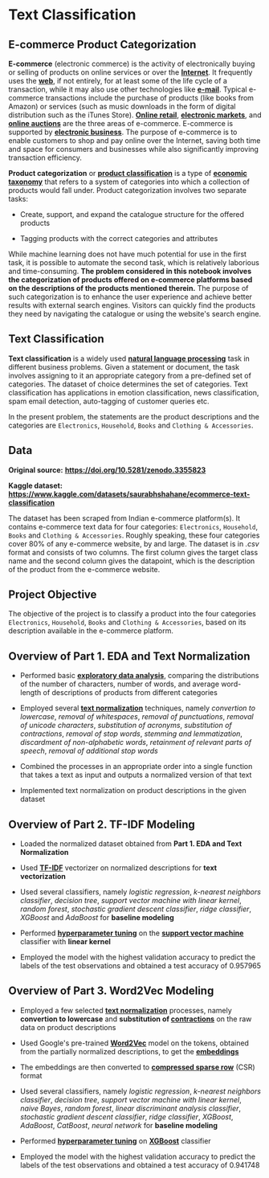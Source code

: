 # Text Classification

## E-commerce Product Categorization

**E-commerce** (electronic commerce) is the activity of electronically buying or selling of products on online services or over the [**Internet**](https://en.wikipedia.org/wiki/Internet). It frequently uses the [**web**](https://en.wikipedia.org/wiki/World_Wide_Web), if not entirely, for at least some of the life cycle of a transaction, while it may also use other technologies like [**e-mail**](https://en.wikipedia.org/wiki/Email). Typical e-commerce transactions include the purchase of products (like books from Amazon) or services (such as music downloads in the form of digital distribution such as the iTunes Store). [**Online retail**](https://en.wikipedia.org/wiki/Online_shopping), [**electronic markets**](https://en.wikipedia.org/wiki/Electronic_markets), and [**online auctions**](https://en.wikipedia.org/wiki/Online_auction) are the three areas of e-commerce. E-commerce is supported by [**electronic business**](https://en.wikipedia.org/wiki/Electronic_business). The purpose of e-commerce is to enable customers to shop and pay online over the Internet, saving both time and space for consumers and businesses while also significantly improving transaction efficiency.

**Product categorization** or [**product classification**](https://en.wikipedia.org/wiki/Product_classification) is a type of [**economic taxonomy**](https://en.wikipedia.org/wiki/Economic_taxonomy) that refers to a system of categories into which a collection of products would fall under. Product categorization involves two separate tasks:

- Create, support, and expand the catalogue structure for the offered products

- Tagging products with the correct categories and attributes

While machine learning does not have much potential for use in the first task, it is possible to automate the second task, which is relatively laborious and time-consuming. **The problem considered in this notebook involves the categorization of products offered on e-commerce platforms based on the descriptions of the products mentioned therein.** The purpose of such categorization is to enhance the user experience and achieve better results with external search engines. Visitors can quickly find the products they need by navigating the catalogue or using the website's search engine.

## Text Classification

**Text classification** is a widely used [**natural language processing**](https://en.wikipedia.org/wiki/Natural_language_processing) task in different business problems. Given a statement or document, the task involves assigning to it an appropriate category from a pre-defined set of categories. The dataset of choice determines the set of categories. Text classification has applications in emotion classification, news classification, spam email detection, auto-tagging of customer queries etc.

In the present problem, the statements are the product descriptions and the categories are `Electronics`, `Household`, `Books` and `Clothing & Accessories`.

## Data

**Original source:** **https://doi.org/10.5281/zenodo.3355823**

**Kaggle dataset:** **https://www.kaggle.com/datasets/saurabhshahane/ecommerce-text-classification**

The dataset has been scraped from Indian e-commerce platform(s). It contains e-commerce text data for four categories: `Electronics`, `Household`, `Books` and `Clothing & Accessories`. Roughly speaking, these four categories cover $80\%$ of any e-commerce website, by and large. The dataset is in *.csv* format and consists of two columns. The first column gives the target class name and the second column gives the datapoint, which is the description of the product from the e-commerce website.

## Project Objective

The objective of the project is to classify a product into the four categories `Electronics`, `Household`, `Books` and `Clothing & Accessories`, based on its description available in the e-commerce platform.

## Overview of Part 1. EDA and Text Normalization

- Performed basic [**exploratory data analysis**](https://en.wikipedia.org/wiki/Exploratory_data_analysis), comparing the distributions of the number of characters, number of words, and average word-length of descriptions of products from different categories

- Employed several [**text normalization**](https://en.wikipedia.org/wiki/Text_normalization) techniques, namely *convertion to lowercase*, *removal of whitespaces*, *removal of punctuations*, *removal of unicode characters*, *substitution of acronyms*, *substitution of contractions*, *removal of stop words*, *stemming and lemmatization*, *discardment of non-alphabetic words*, *retainment of relevant parts of speech*, *removal of additional stop words*

- Combined the processes in an appropriate order into a single function that takes a text as input and outputs a normalized version of that text

- Implemented text normalization on product descriptions in the given dataset

## Overview of Part 2. TF-IDF Modeling

- Loaded the normalized dataset obtained from **Part 1. EDA and Text Normalization**

- Used [**TF-IDF**](https://en.wikipedia.org/wiki/Tf%E2%80%93idf) vectorizer on normalized descriptions for **text vectorization**

- Used several classifiers, namely *logistic regression*, *k-nearest neighbors classifier*, *decision tree*, *support vector machine with linear kernel*, *random forest*, *stochastic gradient descent classifier*, *ridge classifier*, *XGBoost* and *AdaBoost* for **baseline modeling**

- Performed [**hyperparameter tuning**](https://en.wikipedia.org/wiki/Hyperparameter_optimization) on the [**support vector machine**](https://en.wikipedia.org/wiki/Support-vector_machine) classifier with **linear kernel**

- Employed the model with the highest validation accuracy to predict the labels of the test observations and obtained a test accuracy of $0.957965$

## Overview of Part 3. Word2Vec Modeling

- Employed a few selected [**text normalization**](https://en.wikipedia.org/wiki/Text_normalization) processes, namely **convertion to lowercase** and **substitution of [contractions](https://en.wikipedia.org/wiki/Wikipedia:List_of_English_contractions)** on the raw data on product descriptions

- Used Google's pre-trained [**Word2Vec**](https://en.wikipedia.org/wiki/Word2vec) model on the tokens, obtained from the partially normalized descriptions, to get the [**embeddings**](https://en.wikipedia.org/wiki/Word_embedding)

- The embeddings are then converted to [**compressed sparse row**](https://en.wikipedia.org/wiki/Sparse_matrix) (CSR) format

- Used several classifiers, namely *logistic regression*, *k-nearest neighbors classifier*, *decision tree*, *support vector machine with linear kernel*, *naive Bayes*, *random forest*, *linear discriminant analysis classifier*, *stochastic gradient descent classifier*, *ridge classifier*, *XGBoost*, *AdaBoost*, *CatBoost*, *neural network* for **baseline modeling**

- Performed [**hyperparameter tuning**](https://en.wikipedia.org/wiki/Hyperparameter_optimization) on [**XGBoost**](https://en.wikipedia.org/wiki/XGBoost) classifier

- Employed the model with the highest validation accuracy to predict the labels of the test observations and obtained a test accuracy of $0.941748$
